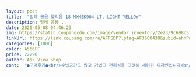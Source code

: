 ```yaml
---
layout: post 
title:  "밀레 공용 헬리움 18 MXMSK904 LT, LIGHT YELLOW" 
description: 밀레 공용 ..
date: 2020-05-08 04:46:23 
img: https://static.coupangcdn.com/image/vendor_inventory/2e23/9c698c53ca4d45d9142932642b37aa07110ee29ed67a91ac90426da769b8.jpg 
linkUrl: https://link.coupang.com/re/AFFSDP?lptag=AF3600438&subid=ahnPublicAsk&pageKey=1388464042&itemId=2423995967&vendorItemId=70418066551&traceid=V0-113-3849e3c5cceaebe9 
categories: [1006] 
color: A566FF 
price: 22290 
author: Ask View Shop 
cont:  "●구매후기●<br/>수납공간도 많고 가볍고 편리성을 고려해 세련된 디자인입니다<br/>" 
---
```

